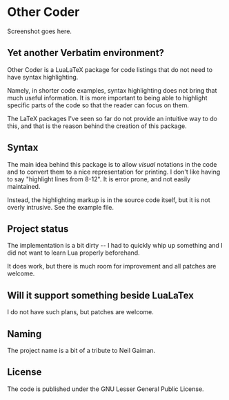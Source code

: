 Other Coder
===========

Screenshot goes here.


Yet another Verbatim environment?
---------------------------------

Other Coder is a LuaLaTeX package
for code listings that do not need to have syntax highlighting.

Namely,
in shorter code examples,
syntax highlighting does not bring that much useful information.
It is more important to being able to highlight
specific parts of the code
so that the reader can focus on them.

The LaTeX packages I've seen so far
do not provide an intuitive way to do this,
and that is the reason
behind the creation of this package.

Syntax
------

The main idea behind this package
is to allow *visual* notations in the code
and to convert them to a nice representation for printing.
I don't like having to say "highlight lines from 8-12".
It is error prone,
and not easily maintained.

Instead,
the highlighting markup is in the source code itself,
but it is not overly intrusive.
See the example file.


Project status
--------------

The implementation is a bit dirty --
I had to quickly whip up something
and I did not want to learn Lua properly beforehand.

It does work,
but there is much room for improvement
and all patches are welcome.


Will it support something beside LuaLaTex
-----------------------------------------

I do not have such plans,
but patches are welcome.


Naming
------

The project name is a bit of a tribute to Neil Gaiman.


License
-------

The code is published under the
GNU Lesser General Public License.

